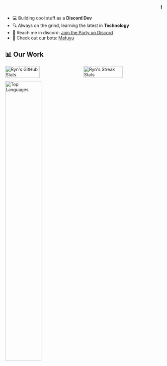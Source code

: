 ### <marquee>Less talk, more work. Hello World, I'm Ryn 👋</marquee>
- 💻 Building cool stuff as a **Discord Dev**
- 🔍 Always on the grind, learning the latest in **Technology**
- 💬 Reach me in discord: [Join the Party on Discord](https://discord.gg/motionime)
- 🤖 Check out our bots: [Mafuyu](https://top.gg/bot/1150708264607170571)

## 📊 Our Work

<div style="display: flex; justify-content: space-between;">
  <img src="https://github-readme-stats.vercel.app/api?username=ferrenza&show_icons=true&theme=dark&count_private=true" alt="Ryn's GitHub Stats" style="width: 47%; height: auto;" />
  <img src="https://github-readme-streak-stats.herokuapp.com/?user=ferrenza&theme=dark" alt="Ryn's Streak Stats" style="width: 50%; height: auto;" />
</div>

<div style="margin-top: 10px;">
  <img src="https://github-readme-stats.vercel.app/api/top-langs/?username=ferrenza&layout=compact&theme=dark" alt="Top Languages" style="width: 48%;" />
</div>
